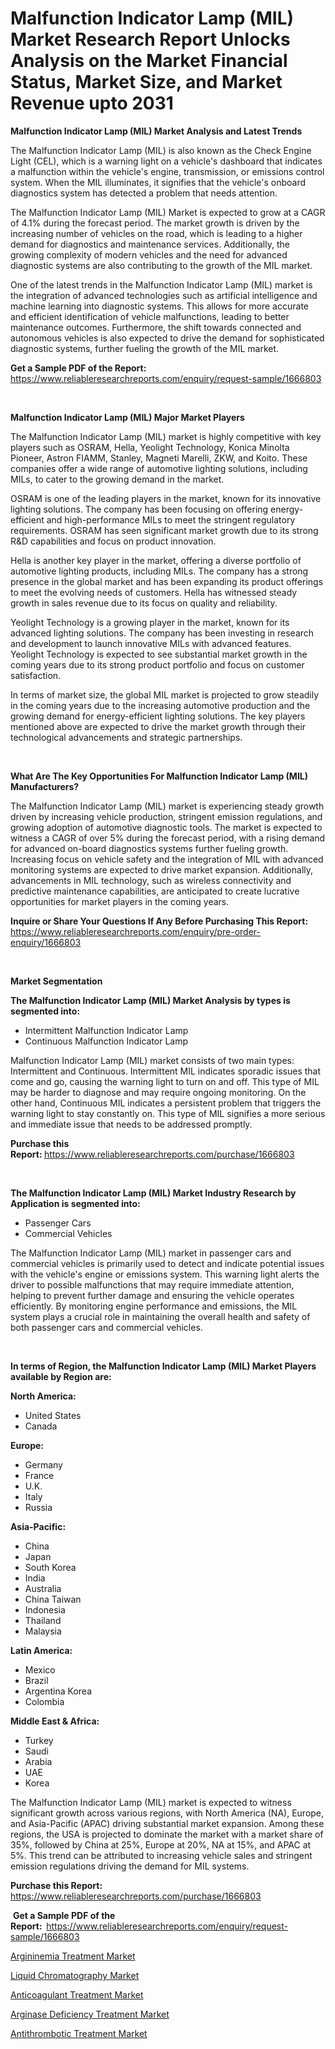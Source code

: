 <p><h1>Malfunction Indicator Lamp (MIL) Market Research Report Unlocks Analysis on the Market Financial Status, Market Size, and Market Revenue upto 2031</h1></p><p><strong>Malfunction Indicator Lamp (MIL) Market Analysis and Latest Trends</strong></p>
<p><p>The Malfunction Indicator Lamp (MIL) is also known as the Check Engine Light (CEL), which is a warning light on a vehicle's dashboard that indicates a malfunction within the vehicle's engine, transmission, or emissions control system. When the MIL illuminates, it signifies that the vehicle's onboard diagnostics system has detected a problem that needs attention.</p><p>The Malfunction Indicator Lamp (MIL) Market is expected to grow at a CAGR of 4.1% during the forecast period. The market growth is driven by the increasing number of vehicles on the road, which is leading to a higher demand for diagnostics and maintenance services. Additionally, the growing complexity of modern vehicles and the need for advanced diagnostic systems are also contributing to the growth of the MIL market.</p><p>One of the latest trends in the Malfunction Indicator Lamp (MIL) market is the integration of advanced technologies such as artificial intelligence and machine learning into diagnostic systems. This allows for more accurate and efficient identification of vehicle malfunctions, leading to better maintenance outcomes. Furthermore, the shift towards connected and autonomous vehicles is also expected to drive the demand for sophisticated diagnostic systems, further fueling the growth of the MIL market.</p></p>
<p><strong>Get a Sample PDF of the Report:&nbsp;</strong> <a href="https://www.reliableresearchreports.com/enquiry/request-sample/1666803">https://www.reliableresearchreports.com/enquiry/request-sample/1666803</a></p>
<p>&nbsp;</p>
<p><strong>Malfunction Indicator Lamp (MIL) Major Market Players</strong></p>
<p><p>The Malfunction Indicator Lamp (MIL) market is highly competitive with key players such as OSRAM, Hella, Yeolight Technology, Konica Minolta Pioneer, Astron FIAMM, Stanley, Magneti Marelli, ZKW, and Koito. These companies offer a wide range of automotive lighting solutions, including MILs, to cater to the growing demand in the market.</p><p>OSRAM is one of the leading players in the market, known for its innovative lighting solutions. The company has been focusing on offering energy-efficient and high-performance MILs to meet the stringent regulatory requirements. OSRAM has seen significant market growth due to its strong R&D capabilities and focus on product innovation.</p><p>Hella is another key player in the market, offering a diverse portfolio of automotive lighting products, including MILs. The company has a strong presence in the global market and has been expanding its product offerings to meet the evolving needs of customers. Hella has witnessed steady growth in sales revenue due to its focus on quality and reliability.</p><p>Yeolight Technology is a growing player in the market, known for its advanced lighting solutions. The company has been investing in research and development to launch innovative MILs with advanced features. Yeolight Technology is expected to see substantial market growth in the coming years due to its strong product portfolio and focus on customer satisfaction.</p><p>In terms of market size, the global MIL market is projected to grow steadily in the coming years due to the increasing automotive production and the growing demand for energy-efficient lighting solutions. The key players mentioned above are expected to drive the market growth through their technological advancements and strategic partnerships.</p></p>
<p>&nbsp;</p>
<p><strong>What Are The Key Opportunities For Malfunction Indicator Lamp (MIL) Manufacturers?</strong></p>
<p><p>The Malfunction Indicator Lamp (MIL) market is experiencing steady growth driven by increasing vehicle production, stringent emission regulations, and growing adoption of automotive diagnostic tools. The market is expected to witness a CAGR of over 5% during the forecast period, with a rising demand for advanced on-board diagnostics systems further fueling growth. Increasing focus on vehicle safety and the integration of MIL with advanced monitoring systems are expected to drive market expansion. Additionally, advancements in MIL technology, such as wireless connectivity and predictive maintenance capabilities, are anticipated to create lucrative opportunities for market players in the coming years.</p></p>
<p><strong>Inquire or Share Your Questions If Any Before Purchasing This Report:</strong> <a href="https://www.reliableresearchreports.com/enquiry/pre-order-enquiry/1666803">https://www.reliableresearchreports.com/enquiry/pre-order-enquiry/1666803</a></p>
<p>&nbsp;</p>
<p><strong>Market Segmentation</strong></p>
<p><strong>The Malfunction Indicator Lamp (MIL) Market Analysis by types is segmented into:</strong></p>
<p><ul><li>Intermittent Malfunction Indicator Lamp</li><li>Continuous Malfunction Indicator Lamp</li></ul></p>
<p><p>Malfunction Indicator Lamp (MIL) market consists of two main types: Intermittent and Continuous. Intermittent MIL indicates sporadic issues that come and go, causing the warning light to turn on and off. This type of MIL may be harder to diagnose and may require ongoing monitoring. On the other hand, Continuous MIL indicates a persistent problem that triggers the warning light to stay constantly on. This type of MIL signifies a more serious and immediate issue that needs to be addressed promptly.</p></p>
<p><strong>Purchase this Report:&nbsp;</strong><a href="https://www.reliableresearchreports.com/purchase/1666803">https://www.reliableresearchreports.com/purchase/1666803</a></p>
<p>&nbsp;</p>
<p><strong>The Malfunction Indicator Lamp (MIL) Market Industry Research by Application is segmented into:</strong></p>
<p><ul><li>Passenger Cars</li><li>Commercial Vehicles</li></ul></p>
<p><p>The Malfunction Indicator Lamp (MIL) market in passenger cars and commercial vehicles is primarily used to detect and indicate potential issues with the vehicle's engine or emissions system. This warning light alerts the driver to possible malfunctions that may require immediate attention, helping to prevent further damage and ensuring the vehicle operates efficiently. By monitoring engine performance and emissions, the MIL system plays a crucial role in maintaining the overall health and safety of both passenger cars and commercial vehicles.</p></p>
<p>&nbsp;</p>
<p><strong>In terms of Region, the Malfunction Indicator Lamp (MIL) Market Players available by Region are:</strong></p>
<p>
    <p> <strong> North America: </strong>
        <ul>
            <li>United States</li>
            <li>Canada</li>
        </ul>
        </p> 
    <p> <strong> Europe: </strong>
        <ul>
            <li>Germany</li>
            <li>France</li>
            <li>U.K.</li>
            <li>Italy</li>
            <li>Russia</li>
        </ul>
        </p> 
    <p> <strong> Asia-Pacific: </strong>
        <ul>
            <li>China</li>
            <li>Japan</li>
            <li>South Korea</li>
            <li>India</li>
            <li>Australia</li>
            <li>China Taiwan</li>
            <li>Indonesia</li>
            <li>Thailand</li>
            <li>Malaysia</li>
        </ul>
        </p> 
    <p> <strong> Latin America: </strong>
        <ul>
            <li>Mexico</li>
            <li>Brazil</li>
            <li>Argentina Korea</li>
            <li>Colombia</li>
        </ul>
        </p> 
    <p> <strong> Middle East & Africa: </strong>
        <ul>
            <li>Turkey</li>
            <li>Saudi</li>
            <li>Arabia</li>
            <li>UAE</li>
            <li>Korea</li>
        </ul>
    </p>
    </p>
<p><p>The Malfunction Indicator Lamp (MIL) market is expected to witness significant growth across various regions, with North America (NA), Europe, and Asia-Pacific (APAC) driving substantial market expansion. Among these regions, the USA is projected to dominate the market with a market share of 35%, followed by China at 25%, Europe at 20%, NA at 15%, and APAC at 5%. This trend can be attributed to increasing vehicle sales and stringent emission regulations driving the demand for MIL systems.</p></p>
<p><strong>Purchase this Report: </strong><a href="https://www.reliableresearchreports.com/purchase/1666803">https://www.reliableresearchreports.com/purchase/1666803</a></p>
<p>&nbsp;<strong>Get a Sample PDF of the Report:&nbsp;&nbsp;</strong><a href="https://www.reliableresearchreports.com/enquiry/request-sample/1666803">https://www.reliableresearchreports.com/enquiry/request-sample/1666803</a></p>
<p><strong></strong></p>
<p><p><a href="https://medium.com/@williecole1960/argininemia-treatment-market-share-evolution-and-market-growth-trends-2024-2031-879a2434b16b">Argininemia Treatment Market</a></p><p><a href="https://medium.com/@williecole1960/liquid-chromatography-nbsp-market-focuses-on-market-share-size-and-projected-forecast-till-2031-d18fa929104e">Liquid Chromatography Market</a></p><p><a href="https://medium.com/@williecole1960/anticoagulant-treatment-nbsp-market-focuses-on-market-share-size-and-projected-forecast-till-2031-3c9a317227e0">Anticoagulant Treatment Market</a></p><p><a href="https://medium.com/@williecole1960/arginase-deficiency-treatment-market-insights-into-market-cagr-market-trends-and-growth-c5299341b14f">Arginase Deficiency Treatment Market</a></p><p><a href="https://medium.com/@williecole1960/antithrombotic-treatment-market-size-and-market-trends-complete-industry-overview-2024-to-2031-aa32af2c3ddf">Antithrombotic Treatment Market</a></p></p>